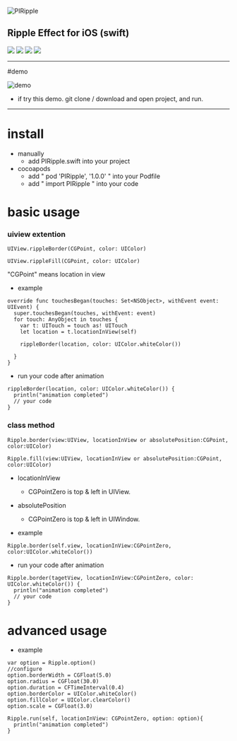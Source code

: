 
![PIRipple](https://raw.github.com/wiki/pixel-ink/PIRipple/pir.png)

## Ripple Effect for iOS (swift)

![](https://cocoapod-badges.herokuapp.com/l/PIRipple/badge.png)
![](https://cocoapod-badges.herokuapp.com/v/PIRipple/badge.png)
![](https://cocoapod-badges.herokuapp.com/p/PIRipple/badge.png)
![](https://img.shields.io/badge/twitter-@pixelink__jp-blue.svg)

---

#demo

![demo](https://raw.github.com/wiki/pixel-ink/PIRipple/demo.gif)

- if try this demo. git clone / download and open project, and run.

---

# install

- manually
  - add PIRipple.swift into your project
- cocoapods
  - add " pod 'PIRipple', '1.0.0' " into your Podfile
  - add " import PIRipple " into your code

# basic usage

### uiview extention


```
UIView.rippleBorder(CGPoint, color: UIColor)
```

```
UIView.rippleFill(CGPoint, color: UIColor)
```

"CGPoint" means location in view

- example

```
override func touchesBegan(touches: Set<NSObject>, withEvent event: UIEvent) {
  super.touchesBegan(touches, withEvent: event)
  for touch: AnyObject in touches {
    var t: UITouch = touch as! UITouch
    let location = t.locationInView(self)

    rippleBorder(location, color: UIColor.whiteColor())

  }
}
```

- run your code after animation

```
rippleBorder(location, color: UIColor.whiteColor()) {
  println("animation completed")
  // your code
}
```


### class method

```
Ripple.border(view:UIView, locationInView or absolutePosition:CGPoint, color:UIColor)

```

```
Ripple.fill(view:UIView, locationInView or absolutePosition:CGPoint, color:UIColor)
```

- locationInView
	- CGPointZero is top & left in UIView.

- absolutePosition
	- CGPointZero is top & left in UIWindow.



- example

```
Ripple.border(self.view, locationInView:CGPointZero, color:UIColor.whiteColor())

```


- run your code after animation

```
Ripple.border(tagetView, locationInView:CGPointZero, color: UIColor.whiteColor()) {
  println("animation completed")
  // your code
}
```

# advanced usage

- example

```
var option = Ripple.option()
//configure
option.borderWidth = CGFloat(5.0)
option.radius = CGFloat(30.0)
option.duration = CFTimeInterval(0.4)
option.borderColor = UIColor.whiteColor()
option.fillColor = UIColor.clearColor()
option.scale = CGFloat(3.0)

Ripple.run(self, locationInView: CGPointZero, option: option){
  println("animation completed")
}

```

